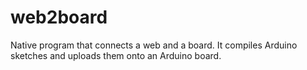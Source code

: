 # web2board
Native program that connects a web and a board. It compiles Arduino sketches and uploads them onto an Arduino board.
